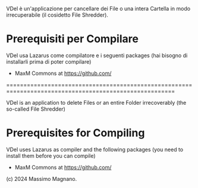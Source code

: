 VDel è un'applicazione per cancellare dei File o una intera Cartella in modo irrecuperabile (il cosidetto File Shredder).

# Prerequisiti per Compilare

VDel usa Lazarus come compilatore e i seguenti packages (hai bisogno di installarli prima di poter compilare)

- MaxM Commons at https://github.com/

=======================================================================================================

VDel is an application to delete Files or an entire Folder irrecoverably (the so-called File Shredder)

# Prerequisites for Compiling

VDel uses Lazarus as compiler and the following packages (you need to install them before you can compile)

- MaxM Commons at https://github.com/


(c) 2024 Massimo Magnano.
